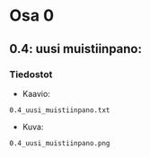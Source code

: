 # Osa 0
## 0.4: uusi muistiinpano:
### Tiedostot
* Kaavio:
```
0.4_uusi_muistiinpano.txt
```
* Kuva:
```
0.4_uusi_muistiinpano.png
```
